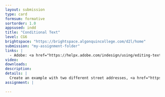 ```yaml
---
layout: submission
type: card
formsum: formative
sortorder: 1.0
appsused: indd
title: "Conditional Text"
level: CG6
brightspace: "https://brightspace.algonquincollege.com/d2l/home"
submission: "my-assignment-folder"
links: |
  - Adobe: <a href="https://helpx.adobe.com/indesign/using/editing-text.html" title="Adobe: Conditional Text" target="_blank">Conditional Text</a>
video: 
downloads: 
description: 
details: |
  Create an example with two different street addresses, <a href="https://www.lynda.com/InDesign-tutorials/Exploring-conditional-text/114324/127144-4.html" title="Adobe: Conditional Text" target="_blank">like this</a>.
assignment: |
  
---
```

